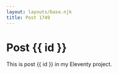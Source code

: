 ```yaml
---
layout: layouts/base.njk
title: Post 1749
---
```


# Post {{ id }}

This is post {{ id }} in my Eleventy project.
